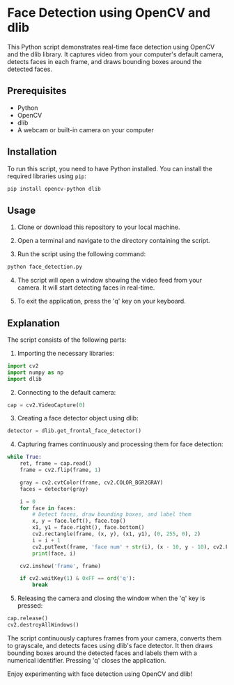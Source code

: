 # Face Detection using OpenCV and dlib

This Python script demonstrates real-time face detection using OpenCV and the dlib library. It captures video from your computer's default camera, detects faces in each frame, and draws bounding boxes around the detected faces.

## Prerequisites
- Python
- OpenCV
- dlib
- A webcam or built-in camera on your computer

## Installation

To run this script, you need to have Python installed. You can install the required libraries using `pip`:

```bash
pip install opencv-python dlib
```

## Usage

1. Clone or download this repository to your local machine.

2. Open a terminal and navigate to the directory containing the script.

3. Run the script using the following command:

```bash
python face_detection.py
```

4. The script will open a window showing the video feed from your camera. It will start detecting faces in real-time.

5. To exit the application, press the 'q' key on your keyboard.

## Explanation

The script consists of the following parts:

1. Importing the necessary libraries:

```python
import cv2
import numpy as np
import dlib
```

2. Connecting to the default camera:

```python
cap = cv2.VideoCapture(0)
```

3. Creating a face detector object using dlib:

```python
detector = dlib.get_frontal_face_detector()
```

4. Capturing frames continuously and processing them for face detection:

```python
while True:
    ret, frame = cap.read()
    frame = cv2.flip(frame, 1)

    gray = cv2.cvtColor(frame, cv2.COLOR_BGR2GRAY)
    faces = detector(gray)

    i = 0
    for face in faces:
        # Detect faces, draw bounding boxes, and label them
        x, y = face.left(), face.top()
        x1, y1 = face.right(), face.bottom()
        cv2.rectangle(frame, (x, y), (x1, y1), (0, 255, 0), 2)
        i = i + 1
        cv2.putText(frame, 'face num' + str(i), (x - 10, y - 10), cv2.FONT_HERSHEY_SIMPLEX, 0.7, (0, 0, 255), 2)
        print(face, i)

    cv2.imshow('frame', frame)

    if cv2.waitKey(1) & 0xFF == ord('q'):
        break
```

5. Releasing the camera and closing the window when the 'q' key is pressed:

```python
cap.release()
cv2.destroyAllWindows()
```

The script continuously captures frames from your camera, converts them to grayscale, and detects faces using dlib's face detector. It then draws bounding boxes around the detected faces and labels them with a numerical identifier. Pressing 'q' closes the application.

Enjoy experimenting with face detection using OpenCV and dlib!
